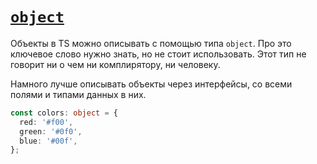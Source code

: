 # [`object`](../index.md)

Объекты в TS можно описывать с помощью типа `object`. Про это ключевое слово нужно знать, но не стоит использовать. Этот тип не говорит ни о чем ни комплирятору, ни человеку.

Намного лучше описывать объекты через интерфейсы, со всеми полями и типами данных в них.

```ts
const colors: object = {
  red: '#f00',
  green: '#0f0',
  blue: '#00f',
};
```
